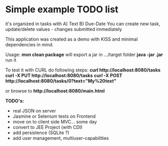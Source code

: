 # Simple example TODO list
it's organized in tasks with A) Text B) Due-Date
You can create new task, update/delete values - changes submitted immediately

This application was created as a demo with KISS and minimal dependencies in mind.

Usage: 
**mvn clean package** will export a jar in .../target folder
**java -jar <FILENAME>.jar** run it

To test it with CURL do following steps:
**curl http://localhost:8080/tasks**
**curl -X PUT http://localhost:8080/tasks**
**curl -X POST http://localhost:8080/tasks/0?text="My%20text"**

or browse to **http://localhost:8080/main.html**




**TODO's:**
* real JSON on server
* Jasmine or Selenium tests on Frontend
* move on to client side MVC... some day
* convert to JEE Project (with CDI)
* add persistence (SQLite ?)
* add user management, multiuser-capabilities

